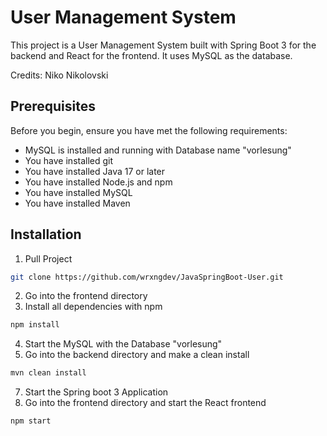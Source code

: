 # User Management System

This project is a User Management System built with Spring Boot 3 for the backend and React for the frontend. It uses MySQL as the database.

Credits: Niko Nikolovski

## Prerequisites

Before you begin, ensure you have met the following requirements:

* MySQL is installed and running with Database name "vorlesung"
* You have installed git
* You have installed Java 17 or later
* You have installed Node.js and npm
* You have installed MySQL
* You have installed Maven

## Installation

1. Pull Project
```bash
git clone https://github.com/wrxngdev/JavaSpringBoot-User.git
```
2. Go into the frontend directory
3. Install all dependencies with npm
```bash
npm install
```
4. Start the MySQL with the Database "vorlesung"
5. Go into the backend directory and make a clean install
```bash
mvn clean install
```
7. Start the Spring boot 3 Application
8. Go into the frontend directory and start the React frontend
```bash
npm start
```
